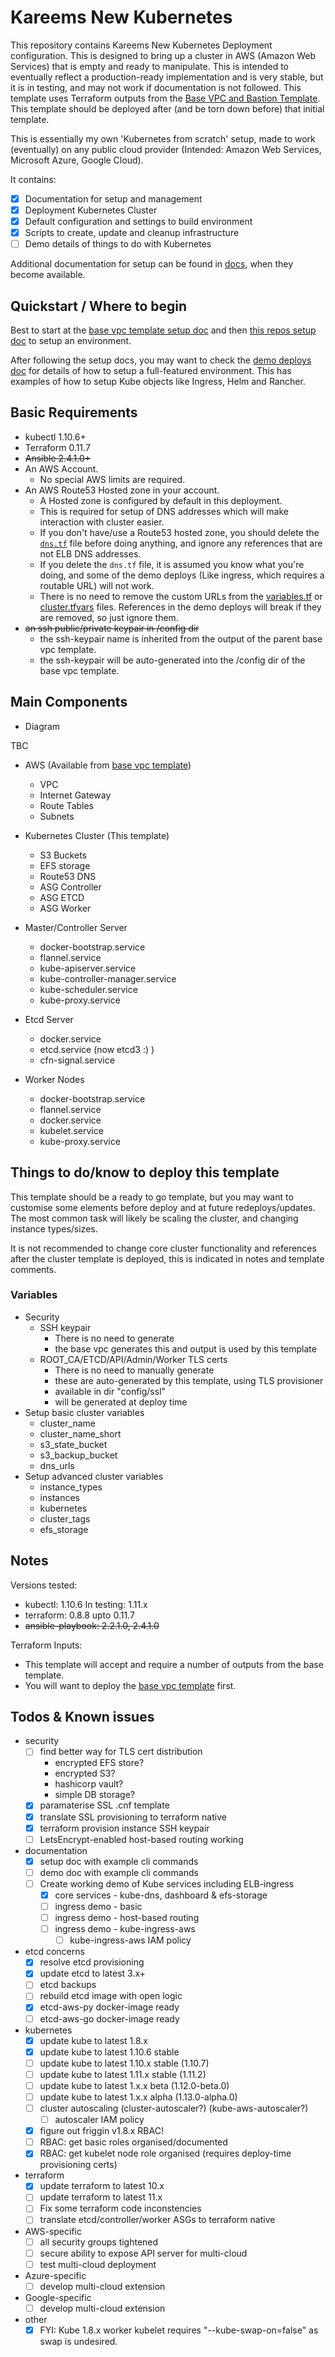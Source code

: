 # Kareems New Kubernetes

This repository contains Kareems New Kubernetes Deployment configuration.
This is designed to bring up a cluster in AWS (Amazon Web Services) that is empty and ready to manipulate.
This is intended to eventually reflect a production-ready implementation and is very stable, but it is in testing, and may not work if documentation is not followed.
This template uses Terraform outputs from the [Base VPC and Bastion Template](https://github.com/KptnKMan/deploy-vpc-aws). This template should be deployed after (and be torn down before) that initial template.

This is essentially my own 'Kubernetes from scratch' setup, made to work (eventually) on any public cloud provider (Intended: Amazon Web Services, Microsoft Azure, Google Cloud).

It contains:

* [x] Documentation for setup and management
* [x] Deployment Kubernetes Cluster
* [x] Default configuration and settings to build environment
* [x] Scripts to create, update and cleanup infrastructure
* [ ] Demo details of things to do with Kubernetes

Additional documentation for setup can be found in [docs](docs), when they become available.

## Quickstart / Where to begin

Best to start at the [base vpc template setup doc](https://github.com/KptnKMan/deploy-vpc-aws/blob/master/docs/setup.md) and then [this repos setup doc](docs/setup.md) to setup an environment.

After following the setup docs, you may want to check the [demo deploys doc](docs/demo.md) for details of how to setup a full-featured environment. This has examples of how to setup Kube objects like Ingress, Helm and Rancher.

## Basic Requirements

* kubectl 1.10.6+
* Terraform 0.11.7
* ~~Ansible 2.4.1.0+~~
* An AWS Account.
  * No special AWS limits are required.
* An AWS Route53 Hosted zone in your account.
  * A Hosted zone is configured by default in this deployment.
  * This is required for setup of DNS addresses which will make interaction with cluster easier.
  * If you don't have/use a Route53 hosted zone, you should delete the [`dns.tf`](terraform/dns.tf) file before doing anything, and ignore any references that are not ELB DNS addresses.
  * If you delete the `dns.tf` file, it is assumed you know what you're doing, and some of the demo deploys (Like ingress, which requires a routable URL) will not work.
  * There is no need to remove the custom URLs from the [variables.tf](terraform/variables.tf) or [cluster.tfvars](config/cluster.tfvars) files. References in the demo deploys will break if they are removed, so just ignore them.
* ~~an ssh public/private keypair in /config dir~~
  * the ssh-keypair name is inherited from the output of the parent base vpc template.
  * the ssh-keypair will be auto-generated into the /config dir of the base vpc template.

## Main Components

* Diagram

TBC

* AWS (Available from [base vpc template](https://github.com/KptnKMan/deploy-vpc-aws))
  * VPC
  * Internet Gateway
  * Route Tables
  * Subnets

* Kubernetes Cluster (This template)
  * S3 Buckets
  * EFS storage
  * Route53 DNS
  * ASG Controller
  * ASG ETCD
  * ASG Worker

* Master/Controller Server
  * docker-bootstrap.service
  * flannel.service
  * kube-apiserver.service
  * kube-controller-manager.service
  * kube-scheduler.service
  * kube-proxy.service

* Etcd Server
  * docker.service
  * etcd.service (now etcd3 :) )
  * cfn-signal.service

* Worker Nodes
  * docker-bootstrap.service
  * flannel.service
  * docker.service
  * kubelet.service
  * kube-proxy.service

## Things to do/know to deploy this template

This template should be a ready to go template, but you may want to customise some elements before deploy and at future redeploys/updates. The most common task will likely be scaling the cluster, and changing instance types/sizes.

It is not recommended to change core cluster functionality and references after the cluster template is deployed, this is indicated in notes and template comments.

### Variables

* Security
  * SSH keypair
    * There is no need to generate
    * the base vpc generates this and output is used by this template
  * ROOT_CA/ETCD/API/Admin/Worker TLS certs
    * There is no need to manually generate
    * these are auto-generated by this template, using TLS provisioner
    * available in dir "config/ssl"
    * will be generated at deploy time
* Setup basic cluster variables
  * cluster_name
  * cluster_name_short
  * s3_state_bucket
  * s3_backup_bucket
  * dns_urls
* Setup advanced cluster variables
  * instance_types
  * instances
  * kubernetes
  * cluster_tags
  * efs_storage

## Notes

Versions tested:

* kubectl: 1.10.6 In testing: 1.11.x
* terraform: 0.8.8 upto 0.11.7
* ~~ansible-playbook: 2.2.1.0, 2.4.1.0~~

Terraform Inputs:

* This template will accept and require a number of outputs from the base template.
* You will want to deploy the [base vpc template](https://github.com/KptnKMan/deploy-vpc-aws) first.

## Todos & Known issues

* security
  * [ ] find better way for TLS cert distribution
    * encrypted EFS store?
    * encrypted S3?
    * hashicorp vault?
    * simple DB storage?
  * [x] paramaterise SSL .cnf template
  * [x] translate SSL provisioning to terraform native
  * [x] terraform provision instance SSH keypair
  * [ ] LetsEncrypt-enabled host-based routing working
* documentation
  * [x] setup doc with example cli commands
  * [ ] demo doc with example cli commands
  * [ ] Create working demo of Kube services including ELB-ingress
    * [x] core services - kube-dns, dashboard & efs-storage
    * [ ] ingress demo - basic
    * [ ] ingress demo - host-based routing
    * [ ] ingress demo - kube-ingress-aws
      * [ ] kube-ingress-aws IAM policy
* etcd concerns
  * [x] resolve etcd provisioning
  * [x] update etcd to latest 3.x+
  * [ ] etcd backups
  * [ ] rebuild etcd image with open logic
  * [x] etcd-aws-py docker-image ready
  * [ ] etcd-aws-go docker-image ready
* kubernetes
  * [x] update kube to latest 1.8.x
  * [x] update kube to latest 1.10.6 stable
  * [ ] update kube to latest 1.10.x stable (1.10.7)
  * [ ] update kube to latest 1.11.x stable (1.11.2)
  * [ ] update kube to latest 1.x.x beta (1.12.0-beta.0)
  * [ ] update kube to latest 1.x.x alpha (1.13.0-alpha.0)
  * [ ] cluster autoscaling (cluster-autoscaler?) (kube-aws-autoscaler?)
    * [ ] autoscaler IAM policy
  * [x] figure out friggin v1.8.x RBAC!
  * [ ] RBAC: get basic roles organised/documented
  * [x] RBAC: get kubelet node role organised (requires deploy-time provisioning certs)
* terraform
  * [x] update terraform to latest 10.x
  * [ ] update terraform to latest 11.x
  * [ ] Fix some terraform code inconstencies
  * [ ] translate etcd/controller/worker ASGs to terraform native
* AWS-specific
  * [ ] all security groups tightened
  * [ ] secure ability to expose API server for multi-cloud
  * [ ] test multi-cloud deployment
* Azure-specific
  * [ ] develop multi-cloud extension
* Google-specific
  * [ ] develop multi-cloud extension
* other
  * [x] FYI: Kube 1.8.x worker kubelet requires "--kube-swap-on=false" as swap is undesired.
